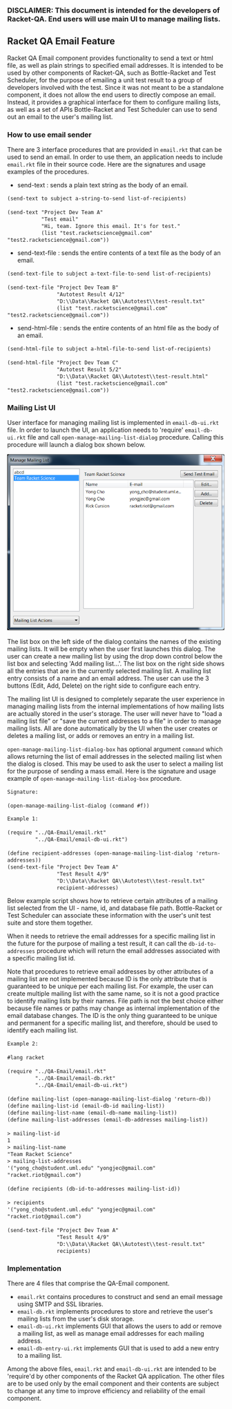 ### DISCLAIMER: This document is intended for the developers of Racket-QA. End users will use main UI to manage mailing lists.

## Racket QA Email Feature

Racket QA Email component provides functionality to send a text or html file, as well as plain strings to specified email addresses. It is intended to be used by other components of Racket-QA, such as Bottle-Racket and Test Scheduler, for the purpose of emailing a unit test result to a group of developers involved with the test. Since it was not meant to be a standalone component, it does not allow the end users to directly compose an email. Instead, it provides a graphical interface for them to configure mailing lists, as well as a set of APIs Bottle-Racket and Test Scheduler can use to send out an email to the user's mailing list.


### How to use email sender

There are 3 interface procedures that are provided in `email.rkt` that can be used to send an email. In order to use them, an application needs to include `email.rkt` file in their source code. Here are the signatures and usage examples of the procedures.

* send-text
: sends a plain text string as the body of an email.
```racket
(send-text to subject a-string-to-send list-of-recipients)

(send-text "Project Dev Team A"
           "Test email"
           "Hi, team. Ignore this email. It's for test."
           (list "test.racketscience@gmail.com" "test2.racketscience@gmail.com"))
```

* send-text-file
: sends the entire contents of a text file as the body of an email.
```racket
(send-text-file to subject a-text-file-to-send list-of-recipients)

(send-text-file "Project Dev Team B"
                "Autotest Result 4/12"
                "D:\\Data\\Racket QA\\Autotest\\test-result.txt"
                (list "test.racketscience@gmail.com" "test2.racketscience@gmail.com"))
```

* send-html-file
: sends the entire contents of an html file as the body of an email.
```racket
(send-html-file to subject a-html-file-to-send list-of-recipients)

(send-html-file "Project Dev Team C"
                "Autotest Result 5/2"
                "D:\\Data\\Racket QA\\Autotest\\test-result.html"
                (list "test.racketscience@gmail.com" "test2.racketscience@gmail.com"))
```

### Mailing List UI

User interface for managing mailing list is implemented in `email-db-ui.rkt` file. In order to launch the UI, an application needs to 'require' `email-db-ui.rkt` file and call `open-manage-mailing-list-dialog` procedure. Calling this procedure will launch a dialog box shown below.

![Mailing List UI](images/db-ui.png)

The list box on the left side of the dialog contains the names of the existing mailing lists. It will be empty when the user first launches this dialog. The user can create a new mailing list by using the drop down control below the list box and selecting 'Add mailing list...'. The list box on the right side shows all the entries that are in the currently selected mailing list. A mailing list entry consists of a name and an email address. The user can use the 3 buttons (Edit, Add, Delete) on the right side to configure each entry.

The mailing list UI is designed to completely separate the user experience in managing mailing lists from the internal implementations of how mailing lists are actually stored in the user's storage. The user will never have to "load a mailing list file" or "save the current addresses to a file" in order to manage mailing lists. All are done automatically by the UI when the user creates or deletes a mailing list, or adds or removes an entry in a mailing list.

`open-manage-mailing-list-dialog-box` has optional argument `command` which allows returning the list of email addresses in the selected mailing list when the dialog is closed. This may be used to ask the user to select a mailing list for the purpose of sending a mass email. Here is the signature and usage example of `open-manage-mailing-list-dialog-box` procedure.

```
Signature:

(open-manage-mailing-list-dialog (command #f))
```

```racket
Example 1:

(require "../QA-Email/email.rkt"
         "../QA-Email/email-db-ui.rkt")

(define recipient-addresses (open-manage-mailing-list-dialog 'return-addresses))
(send-text-file "Project Dev Team A"
                "Test Result 4/9"
                "D:\\Data\\Racket QA\\Autotest\\test-result.txt"
                recipient-addresses)
```

Below example script shows how to retrieve certain attributes of a mailing list selected from the UI - name, id, and database file path. Bottle-Racket or Test Scheduler can associate these information with the user's unit test suite and store them together.

When it needs to retrieve the email addresses for a specific mailing list in the future for the purpose of mailing a test result, it can call the `db-id-to-addresses` procedure which will return the email addresses associated with a specific mailing list id.

Note that procedures to retrieve email addresses by other attributes of a mailing list are not implemented because ID is the only attribute that is guaranteed to be unique per each mailing list. For example, the user can create multiple mailing list with the same name, so it is not a good practice
to identify mailing lists by their names. File path is not the best choice either because file names or paths may change as internal implementation of the email database changes. The ID is the only thing guaranteed to be unique and permanent for a specific mailing list, and therefore, should be used to identify each mailing list.
```racket
Example 2:

#lang racket

(require "../QA-Email/email.rkt"
         "../QA-Email/email-db.rkt"
         "../QA-Email/email-db-ui.rkt")

(define mailing-list (open-manage-mailing-list-dialog 'return-db))
(define mailing-list-id (email-db-id mailing-list))
(define mailing-list-name (email-db-name mailing-list))
(define mailing-list-addresses (email-db-addresses mailing-list))

> mailing-list-id
1
> mailing-list-name
"Team Racket Science"
> mailing-list-addresses
'("yong_cho@student.uml.edu" "yongjec@gmail.com" "racket.riot@gmail.com")

(define recipients (db-id-to-addresses mailing-list-id))

> recipients
'("yong_cho@student.uml.edu" "yongjec@gmail.com" "racket.riot@gmail.com")

(send-text-file "Project Dev Team A"
                "Test Result 4/9"
                "D:\\Data\\Racket QA\\Autotest\\test-result.txt"
                recipients)

```

### Implementation

There are 4 files that comprise the QA-Email component.
* `email.rkt` contains procedures to construct and send an email message using SMTP and SSL libraries.
* `email-db.rkt` implements procedures to store and retrieve the user's mailing lists from the user's disk storage.
* `email-db-ui.rkt` implements GUI that allows the users to add or remove a mailing list, as well as manage email addresses for each mailing address.
* `email-db-entry-ui.rkt` implements GUI that is used to add a new entry to a mailing list.

Among the above files, `email.rkt` and `email-db-ui.rkt` are intended to be 'require'd by other components of the Racket QA application. The other files are to be used only by the email component and their contents are subject to change at any time to improve efficiency and reliability of the email component.
